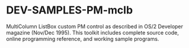 DEV-SAMPLES-PM-mclb
===================

MultiColumn ListBox custom PM control as described in OS/2 Developer magazine (Nov/Dec 1995). This toolkit includes complete source code, online programming reference, and working sample programs. 
